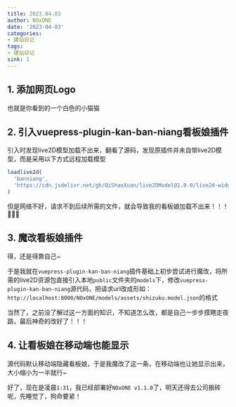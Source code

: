 ```yaml
---
title: 2023.04.03
author: NOxONE
date: '2023-04-03'
categories:
- 建站日记
tags:
- 建站日记
sink: 1
---
```

## 1. 添加网页Logo
也就是你看到的一个白色的小猫猫

## 2. 引入vuepress-plugin-kan-ban-niang看板娘插件
引入时发现live2D模型加载不出来，翻看了源码，发现原插件并未自带live2D模型，而是采用以下方式远程加载模型
```js
loadlive2d(
  'banniang',
  'https://cdn.jsdelivr.net/gh/QiShaoXuan/live2DModel@1.0.0/live2d-widget-model-shizuku/assets/shizuku.model.json'
)
```
但是网络不好，请求不到后续所需的文件，就会导致我的看板娘加载不出来！！！ 😤😤😤

## 3. 魔改看板娘插件
得，还是得靠自己~

于是我就在`vuepress-plugin-kan-ban-niang`插件基础上初步尝试进行魔改，将所需的live2D资源包直接引入本地`public`文件夹的`models`下，修改`vuepress-plugin-kan-ban-niang`源代码，把请求url改成形如：`http://localhost:8000/NOxONE/models/assets/shizuku.model.json`的格式

当然了，之前没了解过这一方面的知识，不知道怎么改，都是自己一步步摸瞎走夜路，最后神奇的改好了！！！

## 4. 让看板娘在移动端也能显示
源代码默认移动端隐藏看板娘，于是我魔改了这一条，在移动端也让她显示出来，大小缩小为一半就行~

好了，现在是凌晨`1:31`，我已经部署好`NOxONE v1.1.0`了，明天还得去公司搬砖呢，先睡觉了，狗命要紧！